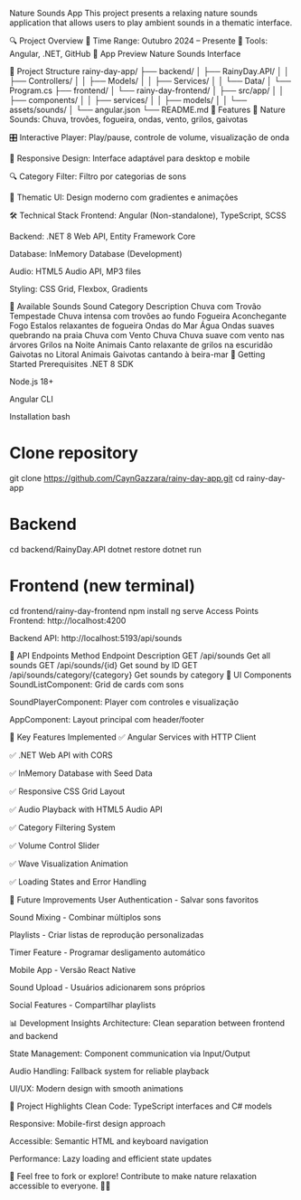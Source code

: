 Nature Sounds App
This project presents a relaxing nature sounds application that allows users to play ambient sounds in a thematic interface.

🔍 Project Overview
📅 Time Range: Outubro 2024 – Presente
🧪 Tools: Angular, .NET, GitHub
🎵 App Preview
Nature Sounds Interface

📁 Project Structure
rainy-day-app/
├── backend/
│   ├── RainyDay.API/
│   │   ├── Controllers/
│   │   ├── Models/
│   │   ├── Services/
│   │   └── Data/
│   └── Program.cs
├── frontend/
│   └── rainy-day-frontend/
│       ├── src/app/
│       │   ├── components/
│       │   ├── services/
│       │   ├── models/
│       │   └── assets/sounds/
│       └── angular.json
└── README.md
🎯 Features
🌿 Nature Sounds: Chuva, trovões, fogueira, ondas, vento, grilos, gaivotas

🎛️ Interactive Player: Play/pause, controle de volume, visualização de onda

📱 Responsive Design: Interface adaptável para desktop e mobile

🔍 Category Filter: Filtro por categorias de sons

🎨 Thematic UI: Design moderno com gradientes e animações

🛠️ Technical Stack
Frontend: Angular (Non-standalone), TypeScript, SCSS

Backend: .NET 8 Web API, Entity Framework Core

Database: InMemory Database (Development)

Audio: HTML5 Audio API, MP3 files

Styling: CSS Grid, Flexbox, Gradients

🎵 Available Sounds
Sound	Category	Description
Chuva com Trovão	Tempestade	Chuva intensa com trovões ao fundo
Fogueira Aconchegante	Fogo	Estalos relaxantes de fogueira
Ondas do Mar	Água	Ondas suaves quebrando na praia
Chuva com Vento	Chuva	Chuva suave com vento nas árvores
Grilos na Noite	Animais	Canto relaxante de grilos na escuridão
Gaivotas no Litoral	Animais	Gaivotas cantando à beira-mar
🚀 Getting Started
Prerequisites
.NET 8 SDK

Node.js 18+

Angular CLI

Installation
bash
# Clone repository
git clone https://github.com/CaynGazzara/rainy-day-app.git
cd rainy-day-app

# Backend
cd backend/RainyDay.API
dotnet restore
dotnet run

# Frontend (new terminal)
cd frontend/rainy-day-frontend
npm install
ng serve
Access Points
Frontend: http://localhost:4200

Backend API: http://localhost:5193/api/sounds

🔧 API Endpoints
Method	Endpoint	Description
GET	/api/sounds	Get all sounds
GET	/api/sounds/{id}	Get sound by ID
GET	/api/sounds/category/{category}	Get sounds by category
🎨 UI Components
SoundListComponent: Grid de cards com sons

SoundPlayerComponent: Player com controles e visualização

AppComponent: Layout principal com header/footer

🧠 Key Features Implemented
✅ Angular Services with HTTP Client

✅ .NET Web API with CORS

✅ InMemory Database with Seed Data

✅ Responsive CSS Grid Layout

✅ Audio Playback with HTML5 Audio API

✅ Category Filtering System

✅ Volume Control Slider

✅ Wave Visualization Animation

✅ Loading States and Error Handling

🚀 Future Improvements
User Authentication - Salvar sons favoritos

Sound Mixing - Combinar múltiplos sons

Playlists - Criar listas de reprodução personalizadas

Timer Feature - Programar desligamento automático

Mobile App - Versão React Native

Sound Upload - Usuários adicionarem sons próprios

Social Features - Compartilhar playlists

📊 Development Insights
Architecture: Clean separation between frontend and backend

State Management: Component communication via Input/Output

Audio Handling: Fallback system for reliable playback

UI/UX: Modern design with smooth animations

🌟 Project Highlights
Clean Code: TypeScript interfaces and C# models

Responsive: Mobile-first design approach

Accessible: Semantic HTML and keyboard navigation

Performance: Lazy loading and efficient state updates

📌 Feel free to fork or explore! Contribute to make nature relaxation accessible to everyone. 🌿🎵

